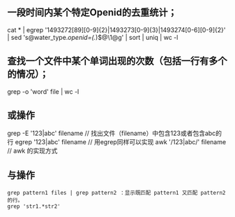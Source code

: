 一段时间内某个特定Openid的去重统计；
-------------------------------------------------------------------
cat * | egrep '1493272[89][0-9]{2}|1493273[0-9]{3}|1493274[0-6][0-9]{2}' | sed 's@water_type.*openid=\(.*\)$@\1@g' | sort | uniq | wc -l

查找一个文件中某个单词出现的次数（包括一行有多个的情况）；
-------------------------------------------------------------------
grep -o 'word' file | wc -l

或操作
-------------------------------------------------------------------
  grep -E '123|abc' filename  // 找出文件（filename）中包含123或者包含abc的行
  egrep '123|abc' filename    // 用egrep同样可以实现
  awk '/123|abc/' filename   // awk 的实现方式
  
与操作
-------------------------------------------------------------------
	grep pattern1 files | grep pattern2 ：显示既匹配 pattern1 又匹配 pattern2 的行。
	grep 'str1.*str2'
	
	
	